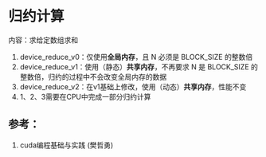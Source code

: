 # 归约计算
内容：求给定数组求和

1. device_reduce_v0：仅使用**全局内存**，且 N 必须是 BLOCK_SIZE 的整数倍
2. device_reduce_v1：使用（静态）**共享内存**，不再要求 N 是 BLOCK_SIZE 的整数倍，归约的过程中不会改变全局内存的数据
3. device_reduce_v2：在v1基础上修改，使用（动态）**共享内存**，性能不变
4. 1、2、3需要在CPU中完成一部分归约计算

## 参考：
1. cuda编程基础与实践 (樊哲勇)